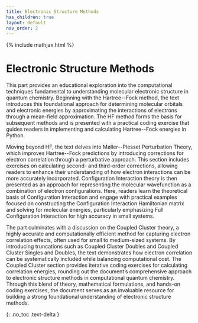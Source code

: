 ```yaml
---
title: Electronic Structure Methods
has_children: true
layout: default
nav_order: 2
---
```

{% include mathjax.html %}

# Electronic Structure Methods

This part provides an educational exploration into the computational techniques fundamental to understanding molecular electronic structure in quantum chemistry. Beginning with the Hartree--Fock method, the text introduces this foundational approach for determining molecular orbitals and electronic energies by approximating the interactions of electrons through a mean-field approximation. The HF method forms the basis for subsequent methods and is presented with a practical coding exercise that guides readers in implementing and calculating Hartree--Fock energies in Python.

Moving beyond HF, the text delves into Møller--Plesset Perturbation Theory, which improves Hartree--Fock predictions by introducing corrections for electron correlation through a perturbative approach. This section includes exercises on calculating second- and third-order corrections, allowing readers to enhance their understanding of how electron interactions can be more accurately incorporated. Configuration Interaction theory is then presented as an approach for representing the molecular wavefunction as a combination of electron configurations. Here, readers learn the theoretical basis of Configuration Interaction and engage with practical examples focused on constructing the Configuration Interaction Hamiltonian matrix and solving for molecular energies, particularly emphasizing Full Configuration Interaction for high accuracy in small systems.

The part culminates with a discussion on the Coupled Cluster theory, a highly accurate and computationally efficient method for capturing electron correlation effects, often used for small to medium-sized systems. By introducing truncations such as Coupled Cluster Doubles and Coupled Cluster Singles and Doubles, the text demonstrates how electron correlation can be systematically included while balancing computational cost. The Coupled Cluster section provides iterative coding exercises for calculating correlation energies, rounding out the document’s comprehensive approach to electronic structure methods in computational quantum chemistry. Through this blend of theory, mathematical formulations, and hands-on coding exercises, the document serves as an invaluable resource for building a strong foundational understanding of electronic structure methods.

{: .no_toc .text-delta }
